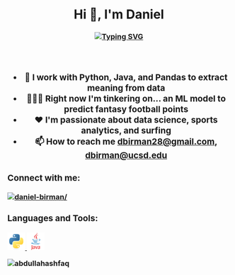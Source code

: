 <h1 align="center">Hi 👋, I'm Daniel</h1>
<h3 align="center">
 
[![Typing SVG](https://readme-typing-svg.demolab.com?font=Fira+Code&pause=500&color=00F70E&random=false&width=500&lines=Data+Science+undergraduate+%40+UC+San+Diego;Programmer;Explorer;Learner)](https://git.io/typing-svg)<b>
<h3>
<br>

- 🐼 I work with Python, Java, and Pandas to extract meaning from data
- 👨🏻‍💻 Right now I'm tinkering on... an ML model to predict fantasy football points
- ❤️ I'm passionate about data science, sports analytics, and surfing
- 📫 How to reach me **dbirman28@gmail.com**, **dbirman@ucsd.edu**

<h3 align="left">Connect with me:</h3>
<p align="left">
<a href="https://www.linkedin.com/in/daniel-birman/" target="blank"><img align="center" src="https://raw.githubusercontent.com/rahuldkjain/github-profile-readme-generator/master/src/images/icons/Social/linked-in-alt.svg" alt="daniel-birman/" height="30" width="40" /></a>
</p>

<h3 align="left">Languages and Tools:</h3>
<p align="left">  
 </a> 
      <a href="https://www.python.org" target="_blank" rel="noreferrer"> <img src="https://raw.githubusercontent.com/devicons/devicon/master/icons/python/python-original.svg" alt="python" width="40" height="40"/>
      <a href="https://www.java.com" target="_blank" rel="noreferrer"> <img src="https://raw.githubusercontent.com/devicons/devicon/master/icons/java/java-original-wordmark.svg" alt="java" width="40" height="40"/>
 </a>
 
</p>

<p><img align="left" src="https://github-readme-stats.vercel.app/api/top-langs?username=abdullahashfaq&show_icons=true&locale=en&layout=compact" alt="abdullahashfaq" /></p>
